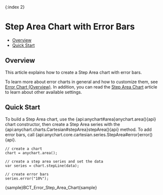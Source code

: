 {:index 2}
# Step Area Chart with Error Bars

* [Overview](#overview)
* [Quick Start](#quick_start)

## Overview

This article explains how to create a Step Area chart with error bars.

To learn more about error charts in general and how to customize them, see [Error Chart (Overview)](Overview). In addition, you can read the [Step Area Chart](../Step_Area_Chart) article to learn about other available settings.

## Quick Start

To build a Step Area chart, use the {api:anychart#area}anychart.area(){api} chart constructor, then create a Step Area series with the {api:anychart.charts.Cartesian#stepArea}stepArea(){api} method. To add error bars, call {api:anychart.core.cartesian.series.StepArea#error}error(){api}.

```
// create a chart
chart = anychart.area();

// create a step area series and set the data
var series = chart.stepLine(data);

// create error bars
series.error("10%");
```

{sample}BCT\_Error\_Step\_Area\_Chart{sample}
